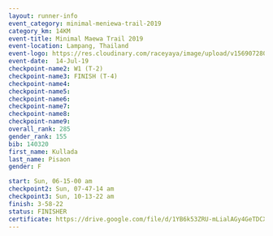 ```yaml
---
layout: runner-info 
event_category: minimal-meniewa-trail-2019 
category_km: 14KM 
event-title: Minimal Maewa Trail 2019 
event-location: Lampang, Thailand 
event-logo: https://res.cloudinary.com/raceyaya/image/upload/v1569072805/logo/minimal-trail_ktnvsp.jpg 
event-date:  14-Jul-19 
checkpoint-name2: W1 (T-2) 
checkpoint-name3: FINISH (T-4) 
checkpoint-name4: 
checkpoint-name5: 
checkpoint-name6: 
checkpoint-name7: 
checkpoint-name8: 
checkpoint-name9: 
overall_rank: 285
gender_rank: 155
bib: 140320
first_name: Kullada
last_name: Pisaon
gender: F

start: Sun, 06-15-00 am
checkpoint2: Sun, 07-47-14 am
checkpoint3: Sun, 10-13-22 am
finish: 3-58-22
status: FINISHER
certificate: https://drive.google.com/file/d/1YB6k53ZRU-mLialAGy4GeTDCX7CKqoQ5/view?usp=sharing
---
```

